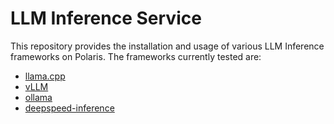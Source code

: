 # LLM Inference Service
This repository provides the installation and usage of various LLM Inference frameworks on Polaris. The frameworks currently tested are:
* [llama.cpp](llama-cpp/polaris/README.md)
* [vLLM](vllm/polaris/README.md)
* [ollama](ollama/polaris/README.md)
* [deepspeed-inference](deepspeed-inference-mii)